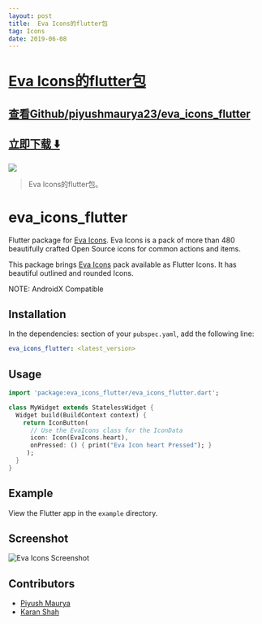 ```yaml
---
layout: post
title:  Eva Icons的flutter包
tag: Icons
date: 2019-06-08
---
```


# [Eva Icons的flutter包 ](http://github.com/piyushmaurya23/eva_icons_flutter) 



## [查看Github/piyushmaurya23/eva_icons_flutter](http://github.com/piyushmaurya23/eva_icons_flutter)
## [立即下载 ️⬇️ ](https://codeload.github.com/piyushmaurya23/eva_icons_flutter/zip/master) 


 
![](https://flutterawesome.com/content/images/2019/05/eva_icons_flutter.jpg)
 
>
> Eva Icons的flutter包。 
>

 
# eva_icons_flutter

Flutter package for [Eva Icons](https://akveo.github.io/eva-icons/). Eva Icons is a pack of more than 480 beautifully crafted Open Source icons for common actions and items.

This package brings [Eva Icons](https://akveo.github.io/eva-icons/) pack available as Flutter Icons. It has beautiful outlined and rounded Icons.

NOTE: AndroidX Compatible

## Installation

In the dependencies: section of your `pubspec.yaml`, add the following line:

```yaml
eva_icons_flutter: <latest_version>
```

## Usage

```dart
import 'package:eva_icons_flutter/eva_icons_flutter.dart';

class MyWidget extends StatelessWidget {
  Widget build(BuildContext context) {
    return IconButton(
      // Use the EvaIcons class for the IconData
      icon: Icon(EvaIcons.heart),
      onPressed: () { print("Eva Icon heart Pressed"); }
     );
  }
}
```

## Example

View the Flutter app in the `example` directory.

## Screenshot

![Eva Icons Screenshot](https://raw.githubusercontent.com/piyushmaurya23/eva_icons_flutter/master/screenshot.png)

## Contributors

- [Piyush Maurya](https://github.com/piyushmaurya23/)
- [Karan Shah](https://github.com/karan413255)

